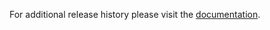 For additional release history please visit the [documentation](http://docs.dnnstuff.com/pages/favorites).
